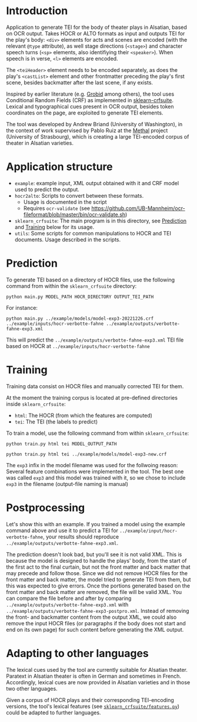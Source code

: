 # Introduction

Application to generate TEI for the body of theater plays in Alsatian, based on OCR output. Takes HOCR or ALTO formats as input and outputs TEI for the play's body: `<div>` elements for acts and scenes are encoded (with the relevant `@type` attribute), as well stage directions (`<stage>`) and character speech turns (`<sp>` elements, also identifiying their `<speaker>`). When speech is in verse, `<l>` elements are encoded.

The `<teiHeader>` element needs to be encoded separately, as does the play's `<castList>` element and other frontmatter preceding the play's first scene, besides backmatter after the last scene, if any exists.   

Inspired by earlier literature (e.g. [Grobid](https://grobid.readthedocs.io/en/latest/Introduction/) among others), the tool uses Conditional Random Fields (CRF) as implemented in [sklearn-crfsuite](https://github.com/TeamHG-Memex/sklearn-crfsuite). Lexical and typographical cues present in OCR output, besides token coordinates on the page, are exploited to generate TEI elements.  

The tool was developed by Andrew Briand (University of Washington), in the context of work supervised by Pablo Ruiz at the [Methal](https://methal.pages.unistra.fr) project (University of Strasbourg), which is creating a large TEI-encoded corpus of theater in Alsatian varieties.

# Application structure

- `example`: example input, XML output obtained with it and CRF model used to predict the output.
- `hocr2alto`: Scripts to convert between these formats.
    - Usage is documented in the script
    - Requires `ocr-validate` (see https://github.com/UB-Mannheim/ocr-fileformat/blob/master/bin/ocr-validate.sh)
- `sklearn_crfsuite`: The main program is in this directory, see [Prediction](#prediction) and [Training](#training) below for its usage.
- `utils`: Some scripts for common manipulations to HOCR and TEI documents. Usage described in the scripts.

<a name="prediction"></a>
# Prediction

To generate TEI based on a directory of HOCR files, use the following command from within the `sklearn_crfsuite` directory:

```
python main.py MODEL_PATH HOCR_DIRECTORY OUTPUT_TEI_PATH
```

For instance:

```
python main.py ../example/models/model-exp3-20221226.crf ../example/inputs/hocr-verbotte-fahne ../example/outputs/verbotte-fahne-exp3.xml
```

This will predict the `../example/outputs/verbotte-fahne-exp3.xml` TEI file based on HOCR at `../example/inputs/hocr-verbotte-fahne`

<a name="training"></a>

# Training

Training data consist on HOCR files and manually corrected TEI for them.

At the moment the training corpus is located at pre-defined directories inside `sklearn_crfsuite`:

- `html`: The HOCR (from which the features are computed)
- `tei`: The TEI (the labels to predict)

To train a model, use the following command from within `sklearn_crfsuite`:

```
python train.py html tei MODEL_OUTPUT_PATH
```

```
python train.py html tei ../example/models/model-exp3-new.crf
```

The `exp3` infix in the model filename was used for the follwoing reason: Several feature combinations were implemented in the tool. The best one was called `exp3` and this model was trained with it, so we chose to include `exp3` in the filename (output-file naming is manual)

# Postprocessing

Let's show this with an example. If you trained a model using the example command above and use it to predict a TEI for `../example/input/hocr-verbotte-fahne`, your results should reproduce `../example/outputs/verbotte-fahne-exp3.xml`.

The prediction doesn't look bad, but you'll see it is not valid XML. This is because the model is designed to handle the plays' body, from the start of the first act to the final curtain, but not the front matter and back matter that may precede and follow those. Since we did not remove HOCR files for the front matter and back matter, the model tried to generate TEI from them, but this was expected to give errors. Once the portions generated based on the front matter and back matter are removed, the file will be valid XML. You can compare the file before and after by comparing `../example/outputs/verbotte-fahne-exp3.xml` with `../example/outputs/verbotte-fahne-exp3-postpro.xml`. Instead of removing the front- and backmatter content from the output XML, we could also remove the input HOCR files (or paragraphs if the body does not start and end on its own page) for such content before generating the XML output.

# Adapting to other languages

The lexical cues used by the tool are currently suitable for Alsatian theater. Paratext in Alsatian theater is often in German and sometimes in French. Accordingly, lexical cues are now provided in Alsatian varieties and in those two other languages. 

Given a corpus of HOCR plays and their corresponding TEI-encoding versions, the tool's lexical features (see [`sklearn_crfsuite/features.py`](./sklearn_crfsuite/features.py)) could be adapted to further languages.

